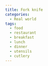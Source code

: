 ```yaml
---
title: Fork knife
categories:
  - Real world
tags:
  - food
  - restaurant
  - breakfast
  - lunch
  - dinner
  - utensils
  - cutlery
---
```

